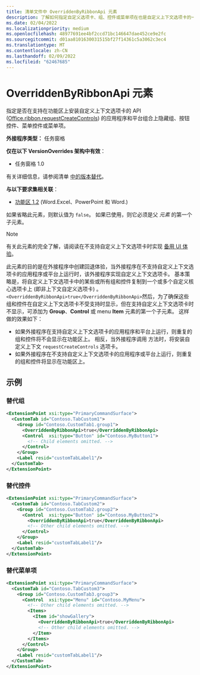 ```yaml
---
title: 清单文件中 OverriddenByRibbonApi 元素
description: 了解如何指定自定义选项卡、组、控件或菜单项在也是自定义上下文选项卡的一部分时不应显示。
ms.date: 02/04/2022
ms.localizationpriority: medium
ms.openlocfilehash: 48977691ee4bf2ccd71bc146647dae452ce9e2fc
ms.sourcegitcommit: d01aa8101630031515bf27f14361c5a3062c3ec4
ms.translationtype: MT
ms.contentlocale: zh-CN
ms.lasthandoff: 02/09/2022
ms.locfileid: "62467685"
---
```

# <a name="overriddenbyribbonapi-element"></a>OverriddenByRibbonApi 元素

指定是否在支持在[](group.md)功能区上安装自定义[](control-menu.md)上下文选项卡的 API ([Office.ribbon.requestCreateControls](/javascript/api/office/office.ribbon?view=common-js&preserve-view=true#office-office-ribbon-requestcreatecontrols-member(1))) 的应用程序和平台组合上隐藏组、按钮控件、菜单控件或菜单项。 [](control-button.md)

**外接程序类型：** 任务窗格

**仅在以下 VersionOverrides 架构中有效**：

- 任务窗格 1.0

有关详细信息，请参阅清单 [中的版本替代](../../develop/add-in-manifests.md#version-overrides-in-the-manifest)。

**与以下要求集相关联**：

- [功能区 1.2](../requirement-sets/add-in-commands-requirement-sets.md) (Word.Excel、PowerPoint 和 Word.) 

如果省略此元素，则默认值为 `false`。 如果已使用，则它必须是父 *元素* 的第一个子元素。

> [!NOTE]
> 有关此元素的完全了解，请阅读在不支持自定义上下文选项卡时实现 [备用 UI 体验](../../design/contextual-tabs.md#implement-an-alternate-ui-experience-when-custom-contextual-tabs-are-not-supported)。

此元素的目的是在外接程序中创建回退体验，当外接程序在不支持自定义上下文选项卡的应用程序或平台上运行时，该外接程序实现自定义上下文选项卡。 基本策略是，将自定义上下文选项卡中的某些或所有组和控件复制到一个或多个自定义核心选项卡上 (即非上下文自定义选项卡) 。  `<OverriddenByRibbonApi>true</OverriddenByRibbonApi>`然后，为了确保这些组和控件在自定义上下文选项卡不受支持时显示，但在支持自定义上下文选项卡时不显示，可添加为 **Group**、**Control** 或 menu **Item** 元素的第一个子元素。 这样做的效果如下：

- 如果外接程序在支持自定义上下文选项卡的应用程序和平台上运行，则重复的组和控件将不会显示在功能区上。 相反，当外接程序调用 方法时，将安装自定义上下文 `requestCreateControls` 选项卡。
- 如果外接程序在不支持自定义上下文选项卡的应用程序或平台上运行，则重复的组和控件将显示在功能区上。

## <a name="examples"></a>示例

### <a name="overriding-a-group"></a>替代组

```xml
<ExtensionPoint xsi:type="PrimaryCommandSurface">
  <CustomTab id="Contoso.TabCustom1">
    <Group id="Contoso.CustomTab1.group1">
      <OverriddenByRibbonApi>true</OverriddenByRibbonApi>
      <Control  xsi:type="Button" id="Contoso.MyButton1">
        <!-- Child elements omitted. -->
      </Control>
    </Group>
    <Label resid="customTabLabel1"/>
  </CustomTab>
</ExtensionPoint>
```

### <a name="overriding-a-control"></a>替代控件

```xml
<ExtensionPoint xsi:type="PrimaryCommandSurface">
  <CustomTab id="Contoso.TabCustom2">
    <Group id="Contoso.CustomTab2.group2">
      <Control  xsi:type="Button" id="Contoso.MyButton2">
        <OverriddenByRibbonApi>true</OverriddenByRibbonApi>
        <!-- Other child elements omitted. -->
      </Control>
    </Group>
    <Label resid="customTabLabel1"/>
  </CustomTab>
</ExtensionPoint>
```

### <a name="overriding-a-menu-item"></a>替代菜单项

```xml
<ExtensionPoint xsi:type="PrimaryCommandSurface">
  <CustomTab id="Contoso.TabCustom3">
    <Group id="Contoso.CustomTab3.group3">
      <Control  xsi:type="Menu" id="Contoso.MyMenu">
        <!-- Other child elements omitted. -->
        <Items>
          <Item id="showGallery">
            <OverriddenByRibbonApi>true</OverriddenByRibbonApi>
            <!-- Other child elements omitted. -->
          </Item>
        </Items>
      </Control>
    </Group>
    <Label resid="customTabLabel1"/>
  </CustomTab>
</ExtensionPoint>
```
